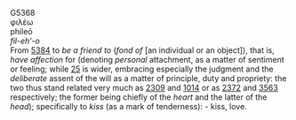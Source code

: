 G5368  
φιλέω  
phileō  
*fil-eh‘-o*  
From [5384](g5384) to *be* *a* *friend* *to* (*fond* *of* \[an
individual or an object\]), that is, *have* *affection* for (denoting
*personal* attachment, as a matter of sentiment or feeling; while
[25](g0025) is wider, embracing especially the judgment and the
*deliberate* assent of the will as a matter of principle, duty and
propriety: the two thus stand related very much as [2309](g2309) and
[1014](g1014) or as [2372](g2372) and [3563](g3563) respectively; the
former being chiefly of the *heart* and the latter of the *head*);
specifically to *kiss* (as a mark of tenderness): - kiss, love.  
